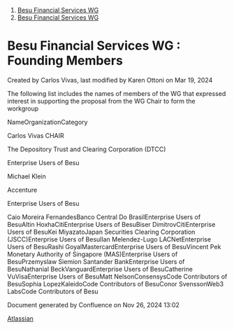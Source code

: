 1. [Besu Financial Services WG](index.html)
2. [Besu Financial Services WG](Besu-Financial-Services-WG_19005442.html)

# Besu Financial Services WG : Founding Members

Created by Carlos Vivas, last modified by Karen Ottoni on Mar 19, 2024

The following list includes the names of members of the WG that expressed interest in supporting the proposal from the WG Chair to form the workgroup

NameOrganizationCategory

Carlos Vivas CHAIR

The Depository Trust and Clearing Corporation (DTCC)

Enterprise Users of Besu

Michael Klein

Accenture

Enterprise Users of Besu

Caio Moreira FernandesBanco Central Do BrasilEnterprise Users of BesuAltin HoxhaCitiEnterprise Users of BesuBiser DimitrovCitiEnterprise Users of BesuKei MiyazatoJapan Securities Clearing Corporation (JSCC)Enterprise Users of BesuIlan Melendez-Lugo LACNetEnterprise Users of BesuRashi GoyalMastercardEnterprise Users of BesuVincent Pek Monetary Authority of Singapore (MAS)Enterprise Users of BesuPrzemyslaw Siemion Santander BankEnterprise Users of BesuNathanial BeckVanguardEnterprise Users of BesuCatherine VuVisaEnterprise Users of BesuMatt NelsonConsensysCode Contributors of BesuSophia LopezKaleidoCode Contributors of BesuConor SvenssonWeb3 LabsCode Contributors of Besu

Document generated by Confluence on Nov 26, 2024 13:02

[Atlassian](http://www.atlassian.com/)
